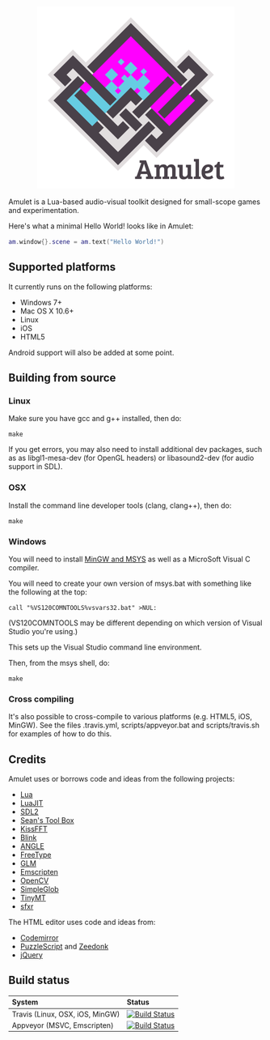 <p align="center"><img src="logo.png"/></p>

Amulet is a Lua-based audio-visual toolkit designed for small-scope games and experimentation.

Here's what a minimal Hello World! looks like in Amulet:

```lua
am.window{}.scene = am.text("Hello World!")
```

## Supported platforms

It currently runs on the following platforms:

- Windows 7+
- Mac OS X 10.6+
- Linux
- iOS
- HTML5

Android support will also be added at some point.

## Building from source

### Linux

Make sure you have gcc and g++ installed, then do:

```
make
```

If you get errors, you may also need to install additional dev packages,
such as as libgl1-mesa-dev (for OpenGL headers) or libasound2-dev
(for audio support in SDL).

### OSX

Install the command line developer tools (clang, clang++), then do:

```
make
```

### Windows

You will need to install [MinGW and MSYS](http://www.mingw.org/)
as well as a MicroSoft Visual C compiler.

You will need to create your own version of msys.bat with something
like the following at the top:

```
call "%VS120COMNTOOLS%vsvars32.bat" >NUL:
```

(VS120COMNTOOLS may be different depending on which version
of Visual Studio you're using.)

This sets up the Visual Studio command line environment.

Then, from the msys shell, do:

```
make
```

### Cross compiling

It's also possible to cross-compile to various platforms (e.g. HTML5, iOS, MinGW).
See the files .travis.yml, scripts/appveyor.bat and scripts/travis.sh for
examples of how to do this.

## Credits

Amulet uses or borrows code and ideas from the following projects:

- [Lua](http://lua.org)
- [LuaJIT](http://luajit.org/)
- [SDL2](https://www.libsdl.org)
- [Sean's Tool Box](https://github.com/nothings/stb)
- [KissFFT](http://sourceforge.net/projects/kissfft/)
- [Blink](http://www.chromium.org/blink)
- [ANGLE](https://code.google.com/p/angleproject/)
- [FreeType](http://www.freetype.org/)
- [GLM](https://github.com/g-truc/glm)
- [Emscripten](http://emscripten.org)
- [OpenCV](http://opencv.org/)
- [SimpleGlob](https://github.com/brofield/simpleopt)
- [TinyMT](https://github.com/MersenneTwister-Lab/TinyMT)
- [sfxr](http://www.drpetter.se/project_sfxr.html)

The HTML editor uses code and ideas from:

- [Codemirror](https://codemirror.net/)
- [PuzzleScript](https://github.com/increpare/PuzzleScript) and [Zeedonk](https://github.com/increpare/zeedonk)
- [jQuery](https://jquery.com/)

## Build status

| System |  Status |
|:-------------|:------------|
|Travis (Linux, OSX, iOS, MinGW) | [![Build Status](https://travis-ci.org/ianmaclarty/amulet.svg?branch=master)](https://travis-ci.org/ianmaclarty/amulet) |
|Appveyor (MSVC, Emscripten) | [![Build Status](https://ci.appveyor.com/api/projects/status/tp1ifjl53cy86gyu?svg=true)](https://ci.appveyor.com/project/ianmaclarty/amulet) |
